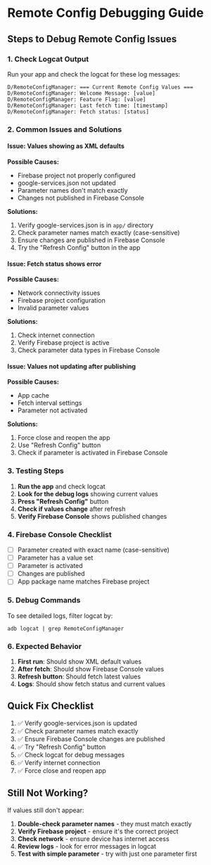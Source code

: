 # Remote Config Debugging Guide

## Steps to Debug Remote Config Issues

### 1. Check Logcat Output

Run your app and check the logcat for these log messages:

```
D/RemoteConfigManager: === Current Remote Config Values ===
D/RemoteConfigManager: Welcome Message: [value]
D/RemoteConfigManager: Feature Flag: [value]
D/RemoteConfigManager: Last fetch time: [timestamp]
D/RemoteConfigManager: Fetch status: [status]
```

### 2. Common Issues and Solutions

#### Issue: Values showing as XML defaults

**Possible Causes:**

- Firebase project not properly configured
- google-services.json not updated
- Parameter names don't match exactly
- Changes not published in Firebase Console

**Solutions:**

1. Verify google-services.json is in `app/` directory
2. Check parameter names match exactly (case-sensitive)
3. Ensure changes are published in Firebase Console
4. Try the "Refresh Config" button in the app

#### Issue: Fetch status shows error

**Possible Causes:**

- Network connectivity issues
- Firebase project configuration
- Invalid parameter values

**Solutions:**

1. Check internet connection
2. Verify Firebase project is active
3. Check parameter data types in Firebase Console

#### Issue: Values not updating after publishing

**Possible Causes:**

- App cache
- Fetch interval settings
- Parameter not activated

**Solutions:**

1. Force close and reopen the app
2. Use "Refresh Config" button
3. Check if parameter is activated in Firebase Console

### 3. Testing Steps

1. **Run the app** and check logcat
2. **Look for the debug logs** showing current values
3. **Press "Refresh Config"** button
4. **Check if values change** after refresh
5. **Verify Firebase Console** shows published changes

### 4. Firebase Console Checklist

- [ ] Parameter created with exact name (case-sensitive)
- [ ] Parameter has a value set
- [ ] Parameter is activated
- [ ] Changes are published
- [ ] App package name matches Firebase project

### 5. Debug Commands

To see detailed logs, filter logcat by:

```
adb logcat | grep RemoteConfigManager
```

### 6. Expected Behavior

1. **First run**: Should show XML default values
2. **After fetch**: Should show Firebase Console values
3. **Refresh button**: Should fetch latest values
4. **Logs**: Should show fetch status and current values

## Quick Fix Checklist

1. ✅ Verify google-services.json is updated
2. ✅ Check parameter names match exactly
3. ✅ Ensure Firebase Console changes are published
4. ✅ Try "Refresh Config" button
5. ✅ Check logcat for debug messages
6. ✅ Verify internet connection
7. ✅ Force close and reopen app

## Still Not Working?

If values still don't appear:

1. **Double-check parameter names** - they must match exactly
2. **Verify Firebase project** - ensure it's the correct project
3. **Check network** - ensure device has internet access
4. **Review logs** - look for error messages in logcat
5. **Test with simple parameter** - try with just one parameter first

